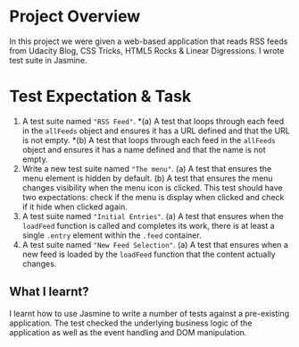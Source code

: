 # Project Overview

In this project we were given a web-based application that reads RSS feeds from Udacity Blog, CSS Tricks, HTML5 Rocks & Linear Digressions. I wrote test suite in Jasmine.



# Test Expectation & Task

1. A test suite named `"RSS Feed"`.
  *(a) A test that loops through each feed in the `allFeeds` object and ensures it has a URL defined and that the URL is not empty.
  *(b) A test that loops through each feed in the `allFeeds` object and ensures it has a name defined and that the name is not empty.
2. Write a new test suite named `"The menu"`.
  (a) A test that ensures the menu element is hidden by default. 
  (b) A test that ensures the menu changes visibility when the menu icon is clicked. This test should have two expectations: check if the       menu is display when clicked and check if it hide when clicked again.
3. A test suite named `"Initial Entries"`.
  (a) A test that ensures when the `loadFeed` function is called and completes its work, there is at least a single `.entry` element within the `.feed` container.
4. A test suite named `"New Feed Selection"`.
  (a) A test that ensures when a new feed is loaded by the `loadFeed` function that the content actually changes.

## What I learnt?

I learnt how to use Jasmine to write a number of tests against a pre-existing application. The test checked the underlying business logic of the application as well as the event handling and DOM manipulation.
